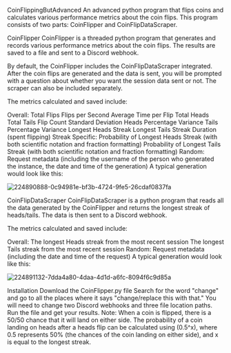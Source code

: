CoinFlippingButAdvanced
An advanced python program that flips coins and calculates various performance metrics about the coin flips. This program consists of two parts: CoinFlipper and CoinFlipDataScraper.

CoinFlipper
CoinFlipper is a threaded python program that generates and records various performance metrics about the coin flips. The results are saved to a file and sent to a Discord webhook.

By default, the CoinFlipper includes the CoinFlipDataScraper integrated. After the coin flips are generated and the data is sent, you will be prompted with a question about whether you want the session data sent or not. The scraper can also be included separately.

The metrics calculated and saved include:

Overall:
Total Flips
Flips per Second
Average Time per Flip
Total Heads
Total Tails
Flip Count Standard Deviation
Heads Percentage Variance
Tails Percentage Variance
Longest Heads Streak
Longest Tails Streak
Duration (spent flipping)
Streak Specific:
Probability of Longest Heads Streak (with both scientific notation and fraction formatting)
Probability of Longest Tails Streak (with both scientific notation and fraction formatting)
Random:
Request metadata (including the username of the person who generated the instance, the date and time of the generation)
A typical generation would look like this:

![224890888-0c94981e-bf3b-4724-9fe5-26cdaf0837fa](https://user-images.githubusercontent.com/114684575/228616379-92c678d3-7537-4527-8f39-6e7775293ca1.png)

CoinFlipDataScraper
CoinFlipDataScraper is a python program that reads all the data generated by the CoinFlipper and returns the longest streak of heads/tails. The data is then sent to a Discord webhook.

The metrics calculated and saved include:

Overall:
The longest Heads streak from the most recent session
The longest Tails streak from the most recent session
Random:
Request metadata (including the date and time of the request)
A typical generation would look like this:

![224891132-7dda4a80-4daa-4d1d-a6fc-8094f6c9d85a](https://user-images.githubusercontent.com/114684575/228616412-15f9d4a3-0f00-4dc4-91e4-74a80ac30b35.png)

Installation
Download the CoinFlipper.py file
Search for the word "change" and go to all the places where it says "change/replace this with that." You will need to change two Discord webhooks and three file location paths.
Run the file and get your results.
Note: When a coin is flipped, there is a 50/50 chance that it will land on either side. The probability of a coin landing on heads after a heads flip can be calculated using (0.5^x), where 0.5 represents 50% (the chances of the coin landing on either side), and x is equal to the longest streak.
